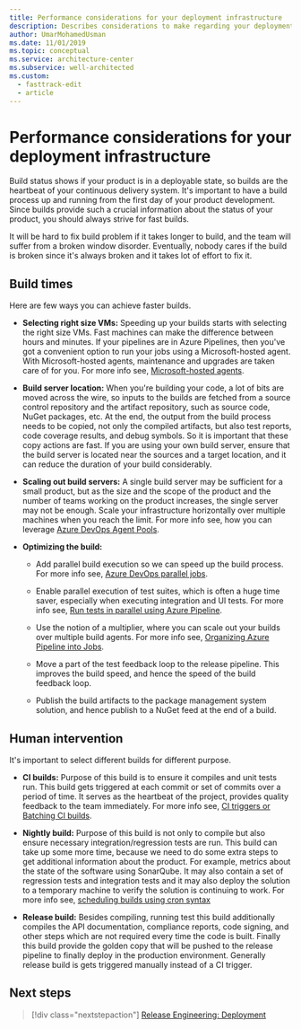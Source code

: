 ```yaml
---
title: Performance considerations for your deployment infrastructure
description: Describes considerations to make regarding your deployment infrastructure.
author: UmarMohamedUsman
ms.date: 11/01/2019
ms.topic: conceptual
ms.service: architecture-center
ms.subservice: well-architected
ms.custom:
  - fasttrack-edit
  - article
---
```


# Performance considerations for your deployment infrastructure

Build status shows if your product is in a deployable state, so builds are the heartbeat of your continuous delivery system. It's important to have a build process up and running from the first day of your product development. Since builds provide such a crucial information about the status of your product, you should always strive for fast builds.

It will be hard to fix build problem if it takes longer to build, and the team will suffer from a broken window disorder. Eventually, nobody cares if the build is broken since it's always broken and it takes lot of effort to fix it.

## Build times

Here are few ways you can achieve faster builds.

* **Selecting right size VMs:** Speeding up your builds starts with selecting the right size VMs. Fast machines can make the difference between hours and minutes. If your pipelines are in Azure Pipelines, then you've got a convenient option to run your jobs using a Microsoft-hosted agent. With Microsoft-hosted agents, maintenance and upgrades are taken care of for you. For more info see, [Microsoft-hosted agents](/azure/devops/pipelines/agents/hosted?view=azure-devops&preserve-view=true).

* **Build server location:** When you're building your code, a lot of bits are moved across the wire, so inputs to the builds are fetched from a source control repository and the artifact repository, such as source code, NuGet packages, etc. At the end, the output from the build process needs to be copied, not only the compiled artifacts, but also test reports, code coverage results, and debug symbols. So it is important that these copy actions are fast. If you are using your own build server, ensure that the build server is located near the sources and a target location, and it can reduce the duration of your build considerably.

* **Scaling out build servers:** A single build server may be sufficient for a small product, but as the size and the scope of the product and the number of teams working on the product increases, the single server may not be enough. Scale your infrastructure horizontally over multiple machines when you reach the limit. For more info see, how you can leverage [Azure DevOps Agent Pools](/azure/devops/pipelines/agents/pools-queues?tabs=yaml&view=azure-devops&preserve-view=true).

* **Optimizing the build:**

  * Add parallel build execution so we can speed up the build process. For more info see, [Azure DevOps parallel jobs](/azure/devops/pipelines/licensing/concurrent-jobs?view=azure-devops&preserve-view=true).

  * Enable parallel execution of test suites, which is often a huge time saver, especially when executing integration and UI tests. For more info see, [Run tests in parallel using Azure Pipeline](/azure/devops/pipelines/test/parallel-testing-any-test-runner?view=azure-devops&preserve-view=true).

  * Use the notion of a multiplier, where you can scale out your builds over multiple build agents. For more info see, [Organizing Azure Pipeline into Jobs](/azure/devops/pipelines/process/phases?tabs=yaml&view=azure-devops&preserve-view=true).

  * Move a part of the test feedback loop to the release pipeline. This improves the build speed, and hence the speed of the build feedback loop.

  * Publish the build artifacts to the package management system solution, and hence publish to a NuGet feed at the end of a build.

## Human intervention

It's important to select different builds for different purpose.

* **CI builds:** Purpose of this build is to ensure it compiles and unit tests run. This build gets triggered at each commit or set of commits over a period of time. It serves as the heartbeat of the project, provides quality feedback to the team immediately. For more info see, [CI triggers or Batching CI builds](/azure/devops/pipelines/build/triggers?tabs=yaml&view=azure-devops&preserve-view=true).

* **Nightly build:** Purpose of this build is not only to compile but also ensure necessary integration/regression tests are run. This build can take up some more time, because we need to do some extra steps to get additional information about the product. For example, metrics about the state of the software using SonarQube. It may also contain a set of regression tests and integration tests and it may also deploy the solution to a temporary machine to verify the solution is continuing to work. For more info see, [scheduling builds using cron syntax](/azure/devops/pipelines/process/scheduled-triggers)

* **Release build:** Besides compiling, running test this build additionally compiles the API documentation, compliance reports, code signing, and other steps which are not required every time the code is built. Finally this build provide the golden copy that will be pushed to the release pipeline to finally deploy in the production environment. Generally release build is gets triggered manually instead of a CI trigger.

## Next steps

> [!div class="nextstepaction"]
> [Release Engineering: Deployment ](./release-engineering-cd.md)
